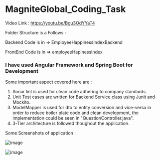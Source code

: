 # MagniteGlobal_Coding_Task
 

Video Link : https://youtu.be/Bgu3OdYYaT4

Folder Structure is a Follows : 

Backend Code is in => EmployeeHappinessIndexBackend

FrontEnd Code is in => employeeHapinessIndex


<H3>I have used Angular Framework and Spring Boot for Development</H3>

Some important aspect covered here are :
 
  1. Sonar lint is used for clean code adhering to company standards.
  2. Unit Test cases are written for Backend Service class using Junit and Mockito.
  3. ModelMapper is used for dto to entity conversion and vice-versa in order to reduce boiler plate code and clean development, the implementation could be seen in    "QuestionController.java".
  4. 3-Tier architecture is followed thoughout the application.


Some Screenshots of application :

![image](https://user-images.githubusercontent.com/30471382/219928949-2192374c-435e-43d9-9165-eab42049f0f7.png)


![image](https://user-images.githubusercontent.com/30471382/219929148-05ae6b92-850c-4a0f-a005-f0a54a585409.png)

